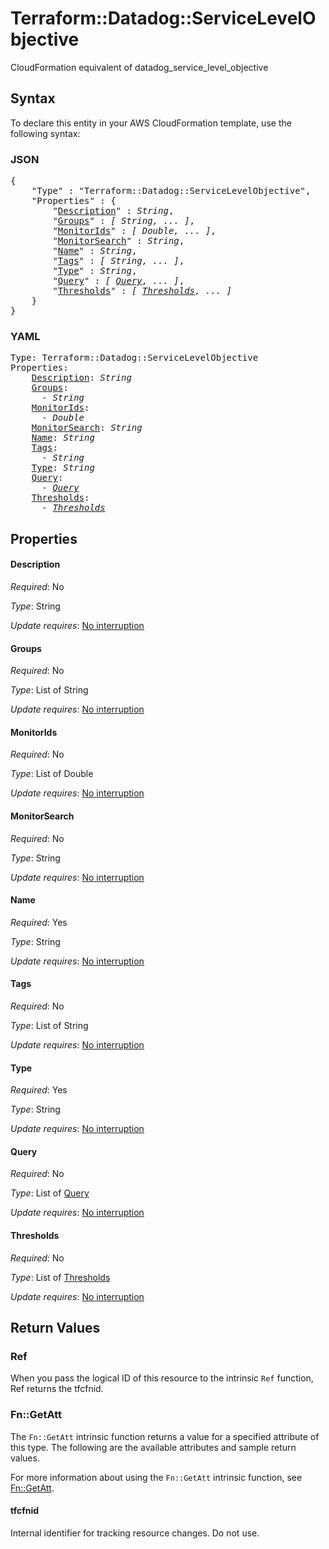 # Terraform::Datadog::ServiceLevelObjective

CloudFormation equivalent of datadog_service_level_objective

## Syntax

To declare this entity in your AWS CloudFormation template, use the following syntax:

### JSON

<pre>
{
    "Type" : "Terraform::Datadog::ServiceLevelObjective",
    "Properties" : {
        "<a href="#description" title="Description">Description</a>" : <i>String</i>,
        "<a href="#groups" title="Groups">Groups</a>" : <i>[ String, ... ]</i>,
        "<a href="#monitorids" title="MonitorIds">MonitorIds</a>" : <i>[ Double, ... ]</i>,
        "<a href="#monitorsearch" title="MonitorSearch">MonitorSearch</a>" : <i>String</i>,
        "<a href="#name" title="Name">Name</a>" : <i>String</i>,
        "<a href="#tags" title="Tags">Tags</a>" : <i>[ String, ... ]</i>,
        "<a href="#type" title="Type">Type</a>" : <i>String</i>,
        "<a href="#query" title="Query">Query</a>" : <i>[ <a href="query.md">Query</a>, ... ]</i>,
        "<a href="#thresholds" title="Thresholds">Thresholds</a>" : <i>[ <a href="thresholds.md">Thresholds</a>, ... ]</i>
    }
}
</pre>

### YAML

<pre>
Type: Terraform::Datadog::ServiceLevelObjective
Properties:
    <a href="#description" title="Description">Description</a>: <i>String</i>
    <a href="#groups" title="Groups">Groups</a>: <i>
      - String</i>
    <a href="#monitorids" title="MonitorIds">MonitorIds</a>: <i>
      - Double</i>
    <a href="#monitorsearch" title="MonitorSearch">MonitorSearch</a>: <i>String</i>
    <a href="#name" title="Name">Name</a>: <i>String</i>
    <a href="#tags" title="Tags">Tags</a>: <i>
      - String</i>
    <a href="#type" title="Type">Type</a>: <i>String</i>
    <a href="#query" title="Query">Query</a>: <i>
      - <a href="query.md">Query</a></i>
    <a href="#thresholds" title="Thresholds">Thresholds</a>: <i>
      - <a href="thresholds.md">Thresholds</a></i>
</pre>

## Properties

#### Description

_Required_: No

_Type_: String

_Update requires_: [No interruption](https://docs.aws.amazon.com/AWSCloudFormation/latest/UserGuide/using-cfn-updating-stacks-update-behaviors.html#update-no-interrupt)

#### Groups

_Required_: No

_Type_: List of String

_Update requires_: [No interruption](https://docs.aws.amazon.com/AWSCloudFormation/latest/UserGuide/using-cfn-updating-stacks-update-behaviors.html#update-no-interrupt)

#### MonitorIds

_Required_: No

_Type_: List of Double

_Update requires_: [No interruption](https://docs.aws.amazon.com/AWSCloudFormation/latest/UserGuide/using-cfn-updating-stacks-update-behaviors.html#update-no-interrupt)

#### MonitorSearch

_Required_: No

_Type_: String

_Update requires_: [No interruption](https://docs.aws.amazon.com/AWSCloudFormation/latest/UserGuide/using-cfn-updating-stacks-update-behaviors.html#update-no-interrupt)

#### Name

_Required_: Yes

_Type_: String

_Update requires_: [No interruption](https://docs.aws.amazon.com/AWSCloudFormation/latest/UserGuide/using-cfn-updating-stacks-update-behaviors.html#update-no-interrupt)

#### Tags

_Required_: No

_Type_: List of String

_Update requires_: [No interruption](https://docs.aws.amazon.com/AWSCloudFormation/latest/UserGuide/using-cfn-updating-stacks-update-behaviors.html#update-no-interrupt)

#### Type

_Required_: Yes

_Type_: String

_Update requires_: [No interruption](https://docs.aws.amazon.com/AWSCloudFormation/latest/UserGuide/using-cfn-updating-stacks-update-behaviors.html#update-no-interrupt)

#### Query

_Required_: No

_Type_: List of <a href="query.md">Query</a>

_Update requires_: [No interruption](https://docs.aws.amazon.com/AWSCloudFormation/latest/UserGuide/using-cfn-updating-stacks-update-behaviors.html#update-no-interrupt)

#### Thresholds

_Required_: No

_Type_: List of <a href="thresholds.md">Thresholds</a>

_Update requires_: [No interruption](https://docs.aws.amazon.com/AWSCloudFormation/latest/UserGuide/using-cfn-updating-stacks-update-behaviors.html#update-no-interrupt)

## Return Values

### Ref

When you pass the logical ID of this resource to the intrinsic `Ref` function, Ref returns the tfcfnid.

### Fn::GetAtt

The `Fn::GetAtt` intrinsic function returns a value for a specified attribute of this type. The following are the available attributes and sample return values.

For more information about using the `Fn::GetAtt` intrinsic function, see [Fn::GetAtt](https://docs.aws.amazon.com/AWSCloudFormation/latest/UserGuide/intrinsic-function-reference-getatt.html).

#### tfcfnid

Internal identifier for tracking resource changes. Do not use.

